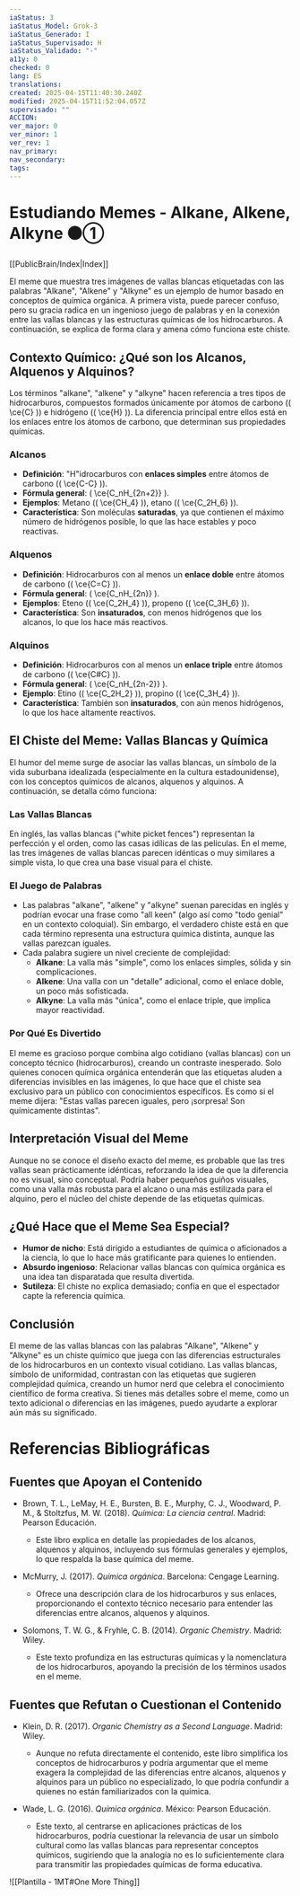 ```yaml
---
iaStatus: 3
iaStatus_Model: Grok-3
iaStatus_Generado: I
iaStatus_Supervisado: H
iaStatus_Validado: "-"
a11y: 0
checked: 0
lang: ES
translations: 
created: 2025-04-15T11:40:30.240Z
modified: 2025-04-15T11:52:04.057Z
supervisado: ""
ACCION: 
ver_major: 0
ver_minor: 1
ver_rev: 1
nav_primary: 
nav_secondary: 
tags:
---
```

# Estudiando Memes - Alkane, Alkene, Alkyne ⚫①

[[PublicBrain/Index|Index]]

El meme que muestra tres imágenes de vallas blancas etiquetadas con las palabras "Alkane", "Alkene" y "Alkyne" es un ejemplo de humor basado en conceptos de química orgánica. A primera vista, puede parecer confuso, pero su gracia radica en un ingenioso juego de palabras y en la conexión entre las vallas blancas y las estructuras químicas de los hidrocarburos. A continuación, se explica de forma clara y amena cómo funciona este chiste.

## Contexto Químico: ¿Qué son los Alcanos, Alquenos y Alquinos?

Los términos "alkane", "alkene" y "alkyne" hacen referencia a tres tipos de hidrocarburos, compuestos formados únicamente por átomos de carbono (\( \ce{C} \)) e hidrógeno (\( \ce{H} \)). La diferencia principal entre ellos está en los enlaces entre los átomos de carbono, que determinan sus propiedades químicas.

### Alcanos
- **Definición**: "H"idrocarburos con **enlaces simples** entre átomos de carbono (\( \ce{C-C} \)).
- **Fórmula general**: \( \ce{C_nH_{2n+2}} \).
- **Ejemplos**: Metano (\( \ce{CH_4} \)), etano (\( \ce{C_2H_6} \)).
- **Característica**: Son moléculas **saturadas**, ya que contienen el máximo número de hidrógenos posible, lo que las hace estables y poco reactivas.

### Alquenos
- **Definición**: Hidrocarburos con al menos un **enlace doble** entre átomos de carbono (\( \ce{C=C} \)).
- **Fórmula general**: \( \ce{C_nH_{2n}} \).
- **Ejemplos**: Eteno (\( \ce{C_2H_4} \)), propeno (\( \ce{C_3H_6} \)).
- **Característica**: Son **insaturados**, con menos hidrógenos que los alcanos, lo que los hace más reactivos.

### Alquinos
- **Definición**: Hidrocarburos con al menos un **enlace triple** entre átomos de carbono (\( \ce{C#C} \)).
- **Fórmula general**: \( \ce{C_nH_{2n-2}} \).
- **Ejemplo**: Etino (\( \ce{C_2H_2} \)), propino (\( \ce{C_3H_4} \)).
- **Característica**: También son **insaturados**, con aún menos hidrógenos, lo que los hace altamente reactivos.

## El Chiste del Meme: Vallas Blancas y Química

El humor del meme surge de asociar las vallas blancas, un símbolo de la vida suburbana idealizada (especialmente en la cultura estadounidense), con los conceptos químicos de alcanos, alquenos y alquinos. A continuación, se detalla cómo funciona:

### Las Vallas Blancas
En inglés, las vallas blancas ("white picket fences") representan la perfección y el orden, como las casas idílicas de las películas. En el meme, las tres imágenes de vallas blancas parecen idénticas o muy similares a simple vista, lo que crea una base visual para el chiste.

### El Juego de Palabras
- Las palabras "alkane", "alkene" y "alkyne" suenan parecidas en inglés y podrían evocar una frase como "all keen" (algo así como "todo genial" en un contexto coloquial). Sin embargo, el verdadero chiste está en que cada término representa una estructura química distinta, aunque las vallas parezcan iguales.
- Cada palabra sugiere un nivel creciente de complejidad:
  - **Alkane**: La valla más "simple", como los enlaces simples, sólida y sin complicaciones.
  - **Alkene**: Una valla con un "detalle" adicional, como el enlace doble, un poco más sofisticada.
  - **Alkyne**: La valla más "única", como el enlace triple, que implica mayor reactividad.

### Por Qué Es Divertido
El meme es gracioso porque combina algo cotidiano (vallas blancas) con un concepto técnico (hidrocarburos), creando un contraste inesperado. Solo quienes conocen química orgánica entenderán que las etiquetas aluden a diferencias invisibles en las imágenes, lo que hace que el chiste sea exclusivo para un público con conocimientos específicos. Es como si el meme dijera: "Estas vallas parecen iguales, pero ¡sorpresa! Son químicamente distintas".

## Interpretación Visual del Meme

Aunque no se conoce el diseño exacto del meme, es probable que las tres vallas sean prácticamente idénticas, reforzando la idea de que la diferencia no es visual, sino conceptual. Podría haber pequeños guiños visuales, como una valla más robusta para el alcano o una más estilizada para el alquino, pero el núcleo del chiste depende de las etiquetas químicas.

## ¿Qué Hace que el Meme Sea Especial?

- **Humor de nicho**: Está dirigido a estudiantes de química o aficionados a la ciencia, lo que lo hace más gratificante para quienes lo entienden.
- **Absurdo ingenioso**: Relacionar vallas blancas con química orgánica es una idea tan disparatada que resulta divertida.
- **Sutileza**: El chiste no explica demasiado; confía en que el espectador capte la referencia química.

## Conclusión

El meme de las vallas blancas con las palabras "Alkane", "Alkene" y "Alkyne" es un chiste químico que juega con las diferencias estructurales de los hidrocarburos en un contexto visual cotidiano. Las vallas blancas, símbolo de uniformidad, contrastan con las etiquetas que sugieren complejidad química, creando un humor nerd que celebra el conocimiento científico de forma creativa. Si tienes más detalles sobre el meme, como un texto adicional o diferencias en las imágenes, puedo ayudarte a explorar aún más su significado.

# Referencias Bibliográficas

## Fuentes que Apoyan el Contenido

- Brown, T. L., LeMay, H. E., Bursten, B. E., Murphy, C. J., Woodward, P. M., & Stoltzfus, M. W. (2018). *Química: La ciencia central*. Madrid: Pearson Educación.  
  - Este libro explica en detalle las propiedades de los alcanos, alquenos y alquinos, incluyendo sus fórmulas generales y ejemplos, lo que respalda la base química del meme.
  
- McMurry, J. (2017). *Química orgánica*. Barcelona: Cengage Learning.  
  - Ofrece una descripción clara de los hidrocarburos y sus enlaces, proporcionando el contexto técnico necesario para entender las diferencias entre alcanos, alquenos y alquinos.

- Solomons, T. W. G., & Fryhle, C. B. (2014). *Organic Chemistry*. Madrid: Wiley.  
  - Este texto profundiza en las estructuras químicas y la nomenclatura de los hidrocarburos, apoyando la precisión de los términos usados en el meme.

## Fuentes que Refutan o Cuestionan el Contenido

- Klein, D. R. (2017). *Organic Chemistry as a Second Language*. Madrid: Wiley.  
  - Aunque no refuta directamente el contenido, este libro simplifica los conceptos de hidrocarburos y podría argumentar que el meme exagera la complejidad de las diferencias entre alcanos, alquenos y alquinos para un público no especializado, lo que podría confundir a quienes no están familiarizados con la química.

- Wade, L. G. (2016). *Química orgánica*. México: Pearson Educación.  
  - Este texto, al centrarse en aplicaciones prácticas de los hidrocarburos, podría cuestionar la relevancia de usar un símbolo cultural como las vallas blancas para representar conceptos químicos, sugiriendo que la analogía no es lo suficientemente clara para transmitir las propiedades químicas de forma educativa.

![[Plantilla - 1MT#One More Thing]]